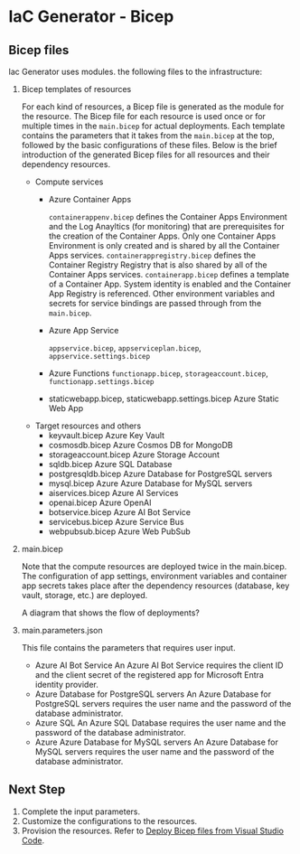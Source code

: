 # IaC Generator - Bicep

## Bicep files

Iac Generator uses modules.
the following files to the infrastructure:

1. Bicep templates of resources

    For each kind of resources, a Bicep file is generated as the module for the resource. The Bicep file for each resource is used once or for multiple times in the `main.bicep` for actual deployments. Each template contains the parameters that it takes from the `main.bicep` at the top, followed by the basic configurations of these files. Below is the brief introduction of the generated Bicep files for all resources and their dependency resources.

    - Compute services
      - Azure Container Apps

        `containerappenv.bicep` defines the Container Apps Environment and the Log Anayltics (for monitoring) that are prerequisites for the creation of the Container Apps. Only one Container Apps Environment is only created and is shared by all the Container Apps services.
        `containerappregistry.bicep` defines the Container Registry Registry that is also shared by all of the Container Apps services.
        `containerapp.bicep` defines a template of a Container App. System identity is enabled and the Container App Registry is referenced. Other environment variables and secrets for service bindings are passed through from the `main.bicep`.

      - Azure App Service
      
        `appservice.bicep`, `appserviceplan.bicep`, `appservice.settings.bicep`
        
      - Azure Functions
        `functionapp.bicep`, `storageaccount.bicep`, `functionapp.settings.bicep`
        
      - staticwebapp.bicep, staticwebapp.settings.bicep
        Azure Static Web App
    - Target resources and others
      - keyvault.bicep
        Azure Key Vault
      - cosmosdb.bicep
        Azure Cosmos DB for MongoDB
      - storageaccount.bicep
        Azure Storage Account
      - sqldb.bicep
        Azure SQL Database
      - postgresqldb.bicep
        Azure Database for PostgreSQL servers
      - mysql.bicep
        Azure Azure Database for MySQL servers
      - aiservices.bicep
        Azure AI Services
      - openai.bicep
        Azure OpenAI
      - botservice.bicep
        Azure AI Bot Service
      - servicebus.bicep
        Azure Service Bus
      - webpubsub.bicep
        Azure Web PubSub

1. main.bicep

    Note that the compute resources are deployed twice in the main.bicep. The configuration of app settings, environment variables and container app secrets takes place after the dependency resources (database, key vault, storage, etc.) are deployed.

    A diagram that shows the flow of deployments?

1. main.parameters.json

    This file contains the parameters that requires user input. 
    - Azure AI Bot Service
      An Azure AI Bot Service requires the client ID and the client secret of the registered app for Microsoft Entra identity provider.
    - Azure Database for PostgreSQL servers
      An Azure Database for PostgreSQL servers requires the user name and the password of the database administrator.
    - Azure SQL
      An Azure SQL Database requires the user name and the password of the database administrator.
    - Azure Azure Database for MySQL servers
      An Azure Database for MySQL servers requires the user name and the password of the database administrator.

## Next Step

1. Complete the input parameters.
1. Customize the configurations to the resources.
1. Provision the resources. Refer to [Deploy Bicep files from Visual Studio Code](https://learn.microsoft.com/en-us/azure/azure-resource-manager/bicep/deploy-vscode).
